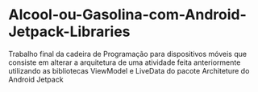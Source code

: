 # Alcool-ou-Gasolina-com-Android-Jetpack-Libraries
Trabalho final da cadeira de Programação para dispositivos móveis que consiste em alterar a arquitetura de uma atividade feita anteriormente utilizando as bibliotecas ViewModel e LiveData do pacote Architeture do Android Jetpack 
